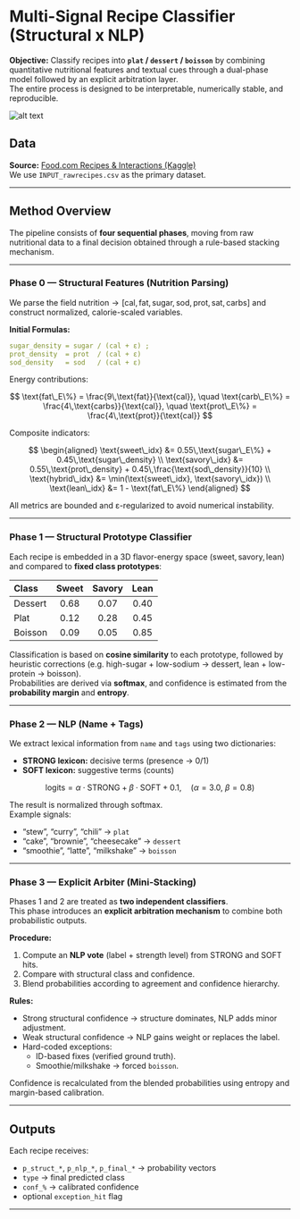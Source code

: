 #  Multi-Signal Recipe Classifier (Structural x NLP)

**Objective:** Classify recipes into **`plat` / `dessert` / `boisson`** by combining quantitative nutritional features and textual cues through a dual-phase model followed by an explicit arbitration layer.  
The entire process is designed to be interpretable, numerically stable, and reproducible.

![alt text](pic.png)



##  Data

**Source:** [Food.com Recipes & Interactions (Kaggle)](https://www.kaggle.com/datasets/shuyangli94/food-com-recipes-and-user-interactions?select=RAW_interactions.csv)  
We use `INPUT_rawrecipes.csv` as the primary dataset.

---

##  Method Overview

The pipeline consists of **four sequential phases**, moving from raw nutritional data to a final decision obtained through a rule-based stacking mechanism.

---

###  Phase 0 — Structural Features (Nutrition Parsing)

We parse the field $\text{nutrition} \rightarrow [\text{cal}, \text{fat}, \text{sugar}, \text{sod}, \text{prot}, \text{sat}, \text{carbs}]$
and construct normalized, calorie-scaled variables.

**Initial Formulas:**
```yaml
sugar_density = sugar / (cal + ε) ; 
prot_density  = prot  / (cal + ε)
sod_density   = sod   / (cal + ε)
```

Energy contributions:

$$
\text{fat\_E\%} = \frac{9\,\text{fat}}{\text{cal}}, \quad
\text{carb\_E\%} = \frac{4\,\text{carbs}}{\text{cal}}, \quad
\text{prot\_E\%} = \frac{4\,\text{prot}}{\text{cal}}
$$

Composite indicators:

$$
\begin{aligned}
\text{sweet\_idx} &= 0.55\,\text{sugar\_E\%} + 0.45\,\text{sugar\_density} \\
\text{savory\_idx} &= 0.55\,\text{prot\_density} + 0.45\,\frac{\text{sod\_density}}{10} \\
\text{hybrid\_idx} &= \min(\text{sweet\_idx}, \text{savory\_idx}) \\
\text{lean\_idx} &= 1 - \text{fat\_E\%}
\end{aligned}
$$

All metrics are bounded and ε-regularized to avoid numerical instability.

---

###  Phase 1 — Structural Prototype Classifier

Each recipe is embedded in a 3D flavor-energy space $(\text{sweet}, \text{savory}, \text{lean})$  
and compared to **fixed class prototypes**:

| Class | Sweet | Savory | Lean |
|:------|:------:|:------:|:----:|
| Dessert | 0.68 | 0.07 | 0.40 |
| Plat | 0.12 | 0.28 | 0.45 |
| Boisson | 0.09 | 0.05 | 0.85 |

Classification is based on **cosine similarity** to each prototype, followed by heuristic corrections (e.g. high-sugar + low-sodium → dessert, lean + low-protein → boisson).  
Probabilities are derived via **softmax**, and confidence is estimated from the **probability margin** and **entropy**.

---

###  Phase 2 — NLP (Name + Tags)

We extract lexical information from `name` and `tags` using two dictionaries:
- **STRONG lexicon:** decisive terms (presence → 0/1)
- **SOFT lexicon:** suggestive terms (counts)

$$
\text{logits} = \alpha \cdot \text{STRONG} + \beta \cdot \text{SOFT} + 0.1, 
\quad (\alpha=3.0,\ \beta=0.8)
$$

The result is normalized through softmax.  
Example signals:  
- “stew”, “curry”, “chili” → `plat`  
- “cake”, “brownie”, “cheesecake” → `dessert`  
- “smoothie”, “latte”, “milkshake” → `boisson`

---

###  Phase 3 — Explicit Arbiter (Mini-Stacking)

Phases 1 and 2 are treated as **two independent classifiers**.  
This phase introduces an **explicit arbitration mechanism** to combine both probabilistic outputs.

**Procedure:**
1. Compute an **NLP vote** (label + strength level) from STRONG and SOFT hits.  
2. Compare with structural class and confidence.  
3. Blend probabilities according to agreement and confidence hierarchy.

**Rules:**
- Strong structural confidence → structure dominates, NLP adds minor adjustment.  
- Weak structural confidence → NLP gains weight or replaces the label.  
- Hard-coded exceptions:  
  - ID-based fixes (verified ground truth).  
  - Smoothie/milkshake → forced `boisson`.

Confidence is recalculated from the blended probabilities using entropy and margin-based calibration.

---

##  Outputs

Each recipe receives:
- `p_struct_*`, `p_nlp_*`, `p_final_*` → probability vectors  
- `type` → final predicted class  
- `conf_%` → calibrated confidence  
- optional `exception_hit` flag

---


